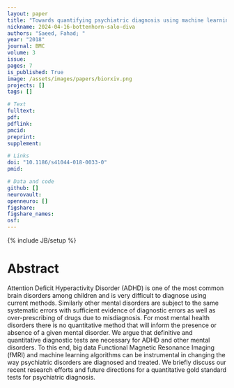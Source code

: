 ```yaml
---
layout: paper
title: "Towards quantifying psychiatric diagnosis using machine learning algorithms and big fMRI data"
nickname: 2024-04-16-bottenhorn-salo-diva
authors: "Saeed, Fahad; "
year: "2018"
journal: BMC
volume: 3
issue:
pages: 7
is_published: True
image: /assets/images/papers/biorxiv.png
projects: []
tags: []

# Text
fulltext:
pdf:
pdflink:
pmcid:
preprint: 
supplement:

# Links
doi: "10.1186/s41044-018-0033-0"
pmid:

# Data and code
github: []
neurovault:
openneuro: []
figshare:
figshare_names:
osf:
---
```

{% include JB/setup %}

# Abstract

Attention Deficit Hyperactivity Disorder (ADHD) is one of the most common brain disorders among children and is very difficult to diagnose using current methods.               Similarly other mental disorders are subject to the same systematic errors with sufficient evidence of diagnostic errors as well as over-prescribing of drugs due to misdiagnosis. For most mental health disorders there is no quantitative method that will inform the presence or absence of a given mental disorder. We argue that definitive and quantitative diagnostic tests are necessary for ADHD and other mental disorders. To this end, big data Functional Magnetic Resonance Imaging (fMRI) and machine learning algorithms can be instrumental in changing the way psychiatric disorders are diagnosed and treated. We briefly discuss our recent research efforts and future directions for a quantitative gold standard tests for psychiatric diagnosis.
